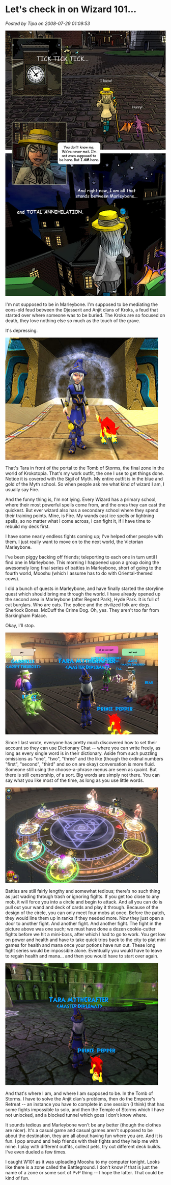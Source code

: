 # Let's check in on Wizard 101...

*Posted by Tipa on 2008-07-29 01:09:53*

![](../../../uploads/2008/07/wizardcomic.jpg "wizardcomic")

I'm not supposed to be in Marleybone. I'm supposed to be mediating the eons-old feud between the Djesserit and Anjit clans of Kroks, a feud that started over where someone was to be buried. The Kroks are so focused on death, they love nothing else so much as the touch of the grave.

It's depressing.

![](../../../uploads/2008/07/wizardgraphicalclient-2008-07-28-06-33-12-89.jpg "wizardgraphicalclient-2008-07-28-06-33-12-89")

That's Tara in front of the portal to the Tomb of Storms, the final zone in the world of Krokotopia. That's my work outfit, the one I use to get things done. Notice it is covered with the Sigil of Myth. My entire outfit is in the blue and gold of the Myth school. So when people ask me what kind of wizard I am, I usually say Fire.

And the funny thing is, I'm not lying. Every Wizard has a primary school, where their most powerful spells come from, and the ones they can cast the quickest. But ever wizard also has a secondary school where they spend their training points. Mine, is Fire. My wands cast ice spells or lightning spells, so no matter what I come across, I can fight it, if I have time to rebuild my deck first.

I have some nearly endless fights coming up; I've helped other people with them. I just really want to move on to the next world, the Victorian Marleybone.

I've been piggy backing off friends; teleporting to each one in turn until I find one in Marleybone. This morning I happened upon a group doing the awesomely long final series of battles in Marleybone, short of going to the fourth world, Mooshu (which I assume has to do with Oriental-themed cows). 

I did a bunch of quests in Marleybone, and have finally started the storyline quest which should bring me through the world. I have already opened up the second area in Marleybone (after Regent Park), Hyde Park. It is full of cat burglars. Who are cats. The police and the civilized folk are dogs. Sherlock Bones. McDuff the Crime Dog. Oh, yes. They aren't too far from Barkingham Palace.

Okay, I'll stop.

![](../../../uploads/2008/07/wizardgraphicalclient-2008-07-28-07-18-43-14.jpg "wizardgraphicalclient-2008-07-28-07-18-43-14")

Since I last wrote, everyone has pretty much discovered how to set their account so they can use Dictionary Chat -- where you can write freely, as long as every single word is in their dictionary. Aside from such puzzling omissions as "one", "two", "three" and the like (though the ordinal numbers "first", "second", "third" and so on are okay) conversation is more fluid. Someone still using the choose-a-phrase menus are seen as quaint. But there is still censorship, of a sort. Big words are simply not there. You can say what you like most of the time, as long as you use little words. 

![](../../../uploads/2008/07/wizardgraphicalclient-2008-07-28-07-36-57-71.jpg "wizardgraphicalclient-2008-07-28-07-36-57-71")

Battles are still fairly lengthy and somewhat tedious; there's no such thing as just wading through trash or ignoring fights. If you get too close to any mob, it will force you into a circle and begin to attack. And all you can do is pull out your wand and deck of cards and play it through. Because of the design of the circle, you can only meet four mobs at once. Before the patch, they would line them up in ranks if they needed more. Now they just open a door to another fight. And another fight. And another fight. The fight in the picture above was one such; we must have done a dozen cookie-cutter fights before we hit a mini-boss, after which I had to go to work. You get low on power and health and have to take quick trips back to the city to plat mini games for health and mana once your potions have run out. These long fight series would be impossible alone. Eventually you would have to leave to regain health and mana... and then you would have to start over again.

![](../../../uploads/2008/07/wizardgraphicalclient-2008-07-28-07-06-35-26.jpg "wizardgraphicalclient-2008-07-28-07-06-35-26")

And that's where I am, and where I am supposed to be. In the Tomb of Storms. I have to solve the Anjit clan's problems, then do the Emperor's Retreat -- an instance you have to complete in one session (I think) that has some fights impossible to solo, and then the Temple of Storms which I have not unlocked, and a blocked tunnel which goes I don't know where. 

It sounds tedious and Marleybone won't be any better (though the clothes are nicer). It's a casual game and casual games aren't supposed to be about the destination, they are all about having fun where you are. And it is fun. I pop around and help friends with their fights and they help me with mine. I play with different outfits, collect pets, try out different deck builds. I've even dueled a few times.

I caught W101 as it was uploading Mooshu to my computer tonight. Looks like there is a zone called the Battleground. I don't know if that is just the name of a zone or some sort of PvP thing -- I hope the latter. That could be kind of fun.

